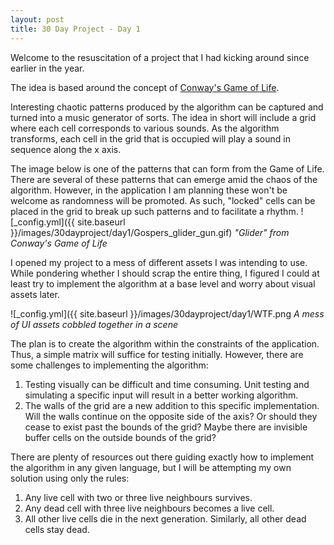 ```yaml
---
layout: post
title: 30 Day Project - Day 1
---
```


Welcome to the resuscitation of a project that I had kicking around since earlier in the year.

The idea is based around the concept of [Conway's Game of Life](https://en.wikipedia.org/wiki/Conway%27s_Game_of_Life).

Interesting chaotic patterns produced by the algorithm can be captured and turned into a music generator of sorts. The idea in short will include a grid where each cell corresponds to various sounds. As the algorithm transforms, each cell in the grid that is occupied will play a sound in sequence along the x axis.

The image below is one of the patterns that can form from the Game of Life. There are several of these patterns that can emerge amid the chaos of the algorithm. However, in the application I am planning these won't be welcome as randomness will be promoted. As such, "locked" cells can be placed in the grid to break up such patterns and to facilitate a rhythm.
![_config.yml]({{ site.baseurl }}/images/30dayproject/day1/Gospers_glider_gun.gif)
_"Glider" from Conway's Game of Life_

I opened my project to a mess of different assets I was intending to use. While pondering whether I should scrap the entire thing, I figured I could at least try to implement the algorithm at a base level and worry about visual assets later.

![_config.yml]({{ site.baseurl }}/images/30dayproject/day1/WTF.png
_A mess of UI assets cobbled together in a scene_

The plan is to create the algorithm within the constraints of the application. Thus, a simple matrix will suffice for testing initially. However, there are some challenges to implementing the algorithm:

1. Testing visually can be difficult and time consuming. Unit testing and simulating a specific input will result in a better working algorithm.
2. The walls of the grid are a new addition to this specific implementation. Will the walls continue on the opposite side of the axis? Or should they cease to exist past the bounds of the grid? Maybe there are invisible buffer cells on the outside bounds of the grid?

There are plenty of resources out there guiding exactly how to implement the algorithm in any given language, but I will be attempting my own solution using only the rules:

1. Any live cell with two or three live neighbours survives.
2. Any dead cell with three live neighbours becomes a live cell.
3. All other live cells die in the next generation. Similarly, all other dead cells stay dead.



